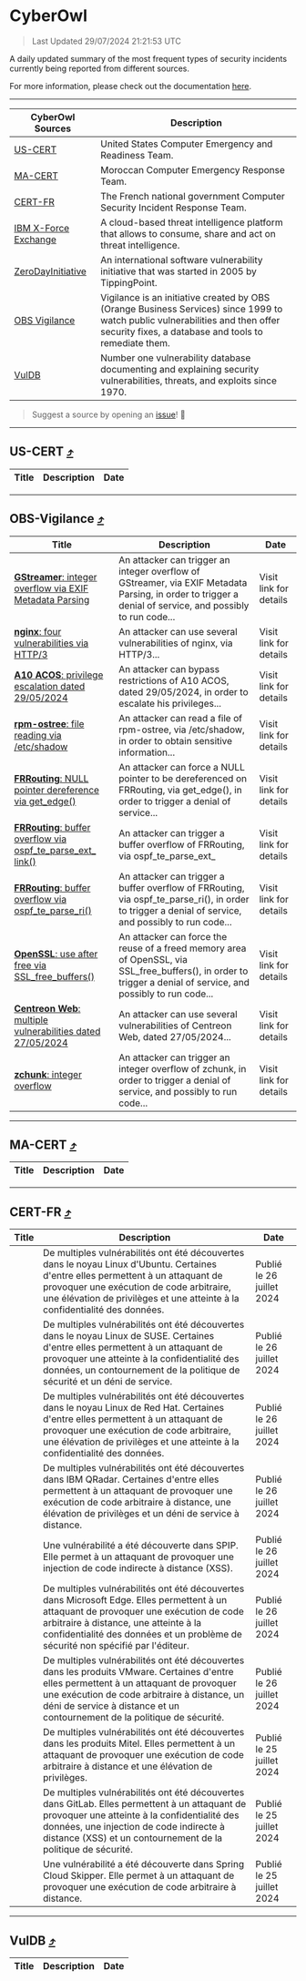 
 <div id='top'></div>

# CyberOwl

 > Last Updated 29/07/2024 21:21:53 UTC
 
 A daily updated summary of the most frequent types of security incidents currently being reported from different sources.
 
 For more information, please check out the documentation [here](./docs/README.md).
 
 ---
 |CyberOwl Sources|Description|
 |---|---|
 |[US-CERT](#us-cert-arrow_heading_up)|United States Computer Emergency and Readiness Team.|
 |[MA-CERT](#ma-cert-arrow_heading_up)|Moroccan Computer Emergency Response Team.|
 |[CERT-FR](#cert-fr-arrow_heading_up)|The French national government Computer Security Incident Response Team.|
 |[IBM X-Force Exchange](#ibmcloud-arrow_heading_up)|A cloud-based threat intelligence platform that allows to consume, share and act on threat intelligence.|
 |[ZeroDayInitiative](#zerodayinitiative-arrow_heading_up)|An international software vulnerability initiative that was started in 2005 by TippingPoint.|
 |[OBS Vigilance](#obs-vigilance-arrow_heading_up)|Vigilance is an initiative created by OBS (Orange Business Services) since 1999 to watch public vulnerabilities and then offer security fixes, a database and tools to remediate them.|
 |[VulDB](#vuldb-arrow_heading_up)|Number one vulnerability database documenting and explaining security vulnerabilities, threats, and exploits since 1970.|
 
 > Suggest a source by opening an [issue](https://github.com/karimhabush/cyberowl/issues)! :raised_hands:
 ---

## US-CERT [:arrow_heading_up:](#cyberowl)

 |Title|Description|Date|
 |---|---|---|
 
 ---

## OBS-Vigilance [:arrow_heading_up:](#cyberowl)

 |Title|Description|Date|
 |---|---|---|
 |[<a href="https://vigilance.fr/vulnerability/GStreamer-integer-overflow-via-EXIF-Metadata-Parsing-44415" class="noirorange"><b>GStreamer</b>: integer overflow via EXIF Metadata Parsing</a>](https://vigilance.fr/vulnerability/GStreamer-integer-overflow-via-EXIF-Metadata-Parsing-44415)|An attacker can trigger an integer overflow of GStreamer, via EXIF Metadata Parsing, in order to trigger a denial of service, and possibly to run code...|Visit link for details|
 |[<a href="https://vigilance.fr/vulnerability/nginx-four-vulnerabilities-via-HTTP-3-44414" class="noirorange"><b>nginx</b>: four vulnerabilities via HTTP/3</a>](https://vigilance.fr/vulnerability/nginx-four-vulnerabilities-via-HTTP-3-44414)|An attacker can use several vulnerabilities of nginx, via HTTP/3...|Visit link for details|
 |[<a href="https://vigilance.fr/vulnerability/A10-ACOS-privilege-escalation-dated-29-05-2024-44412" class="noirorange"><b>A10 ACOS</b>: privilege escalation dated 29/05/2024</a>](https://vigilance.fr/vulnerability/A10-ACOS-privilege-escalation-dated-29-05-2024-44412)|An attacker can bypass restrictions of A10 ACOS, dated 29/05/2024, in order to escalate his privileges...|Visit link for details|
 |[<a href="https://vigilance.fr/vulnerability/rpm-ostree-file-reading-via-etc-shadow-44410" class="noirorange"><b>rpm-ostree</b>: file reading via /etc/shadow</a>](https://vigilance.fr/vulnerability/rpm-ostree-file-reading-via-etc-shadow-44410)|An attacker can read a file of rpm-ostree, via /etc/shadow, in order to obtain sensitive information...|Visit link for details|
 |[<a href="https://vigilance.fr/vulnerability/FRRouting-NULL-pointer-dereference-via-get-edge-44409" class="noirorange"><b>FRRouting</b>: NULL pointer dereference via get_edge()</a>](https://vigilance.fr/vulnerability/FRRouting-NULL-pointer-dereference-via-get-edge-44409)|An attacker can force a NULL pointer to be dereferenced on FRRouting, via get_edge(), in order to trigger a denial of service...|Visit link for details|
 |[<a href="https://vigilance.fr/vulnerability/FRRouting-buffer-overflow-via-ospf-te-parse-ext-link-44408" class="noirorange"><b>FRRouting</b>: buffer overflow via ospf_te_parse_ext_<wbr>link()</wbr></a>](https://vigilance.fr/vulnerability/FRRouting-buffer-overflow-via-ospf-te-parse-ext-link-44408)|An attacker can trigger a buffer overflow of FRRouting, via ospf_te_parse_ext_|Visit link for details|
 |[<a href="https://vigilance.fr/vulnerability/FRRouting-buffer-overflow-via-ospf-te-parse-ri-44407" class="noirorange"><b>FRRouting</b>: buffer overflow via ospf_te_parse_ri()</a>](https://vigilance.fr/vulnerability/FRRouting-buffer-overflow-via-ospf-te-parse-ri-44407)|An attacker can trigger a buffer overflow of FRRouting, via ospf_te_parse_ri(), in order to trigger a denial of service, and possibly to run code...|Visit link for details|
 |[<a href="https://vigilance.fr/vulnerability/OpenSSL-use-after-free-via-SSL-free-buffers-44405" class="noirorange"><b>OpenSSL</b>: use after free via SSL_free_buffers()</a>](https://vigilance.fr/vulnerability/OpenSSL-use-after-free-via-SSL-free-buffers-44405)|An attacker can force the reuse of a freed memory area of OpenSSL, via SSL_free_buffers(), in order to trigger a denial of service, and possibly to run code...|Visit link for details|
 |[<a href="https://vigilance.fr/vulnerability/Centreon-Web-multiple-vulnerabilities-dated-27-05-2024-44402" class="noirorange"><b>Centreon Web</b>: multiple vulnerabilities dated 27/05/2024</a>](https://vigilance.fr/vulnerability/Centreon-Web-multiple-vulnerabilities-dated-27-05-2024-44402)|An attacker can use several vulnerabilities of Centreon Web, dated 27/05/2024...|Visit link for details|
 |[<a href="https://vigilance.fr/vulnerability/zchunk-integer-overflow-42729" class="noirorange"><b>zchunk</b>: integer overflow</a>](https://vigilance.fr/vulnerability/zchunk-integer-overflow-42729)|An attacker can trigger an integer overflow of zchunk, in order to trigger a denial of service, and possibly to run code...|Visit link for details|
 
 ---

## MA-CERT [:arrow_heading_up:](#cyberowl)

 |Title|Description|Date|
 |---|---|---|
 
 ---

## CERT-FR [:arrow_heading_up:](#cyberowl)

 |Title|Description|Date|
 |---|---|---|
 |[](https://www.cert.ssi.gouv.fr/avis/CERTFR-2024-AVI-0633/)|De multiples vulnérabilités ont été découvertes dans le noyau Linux d'Ubuntu. Certaines d'entre elles permettent à un attaquant de provoquer une exécution de code arbitraire, une élévation de privilèges et une atteinte à la confidentialité des données.|Publié le 26 juillet 2024|
 |[](https://www.cert.ssi.gouv.fr/avis/CERTFR-2024-AVI-0632/)|De multiples vulnérabilités ont été découvertes dans le noyau Linux de SUSE. Certaines d'entre elles permettent à un attaquant de provoquer une atteinte à la confidentialité des données, un contournement de la politique de sécurité et un déni de service.|Publié le 26 juillet 2024|
 |[](https://www.cert.ssi.gouv.fr/avis/CERTFR-2024-AVI-0631/)|De multiples vulnérabilités ont été découvertes dans le noyau Linux de Red Hat. Certaines d'entre elles permettent à un attaquant de provoquer une exécution de code arbitraire, une élévation de privilèges et une atteinte à la confidentialité des données.|Publié le 26 juillet 2024|
 |[](https://www.cert.ssi.gouv.fr/avis/CERTFR-2024-AVI-0630/)|De multiples vulnérabilités ont été découvertes dans IBM QRadar. Certaines d'entre elles permettent à un attaquant de provoquer une exécution de code arbitraire à distance, une élévation de privilèges et un déni de service à distance.|Publié le 26 juillet 2024|
 |[](https://www.cert.ssi.gouv.fr/avis/CERTFR-2024-AVI-0629/)|Une vulnérabilité a été découverte dans SPIP. Elle permet à un attaquant de provoquer une injection de code indirecte à distance (XSS).|Publié le 26 juillet 2024|
 |[](https://www.cert.ssi.gouv.fr/avis/CERTFR-2024-AVI-0628/)|De multiples vulnérabilités ont été découvertes dans Microsoft Edge. Elles permettent à un attaquant de provoquer une exécution de code arbitraire à distance, une atteinte à la confidentialité des données et un problème de sécurité non spécifié par l'éditeur.|Publié le 26 juillet 2024|
 |[](https://www.cert.ssi.gouv.fr/avis/CERTFR-2024-AVI-0627/)|De multiples vulnérabilités ont été découvertes dans les produits VMware. Certaines d'entre elles permettent à un attaquant de provoquer une exécution de code arbitraire à distance, un déni de service à distance et un contournement de la politique de sécurité.|Publié le 26 juillet 2024|
 |[](https://www.cert.ssi.gouv.fr/avis/CERTFR-2024-AVI-0626/)|De multiples vulnérabilités ont été découvertes dans les produits Mitel. Elles permettent à un attaquant de provoquer une exécution de code arbitraire à distance et une élévation de privilèges.|Publié le 25 juillet 2024|
 |[](https://www.cert.ssi.gouv.fr/avis/CERTFR-2024-AVI-0625/)|De multiples vulnérabilités ont été découvertes dans GitLab. Elles permettent à un attaquant de provoquer une atteinte à la confidentialité des données, une injection de code indirecte à distance (XSS) et un contournement de la politique de sécurité.|Publié le 25 juillet 2024|
 |[](https://www.cert.ssi.gouv.fr/avis/CERTFR-2024-AVI-0624/)|Une vulnérabilité a été découverte dans Spring Cloud Skipper. Elle permet à un attaquant de provoquer une exécution de code arbitraire à distance.|Publié le 25 juillet 2024|
 
 ---

## VulDB [:arrow_heading_up:](#cyberowl)

 |Title|Description|Date|
 |---|---|---|
 